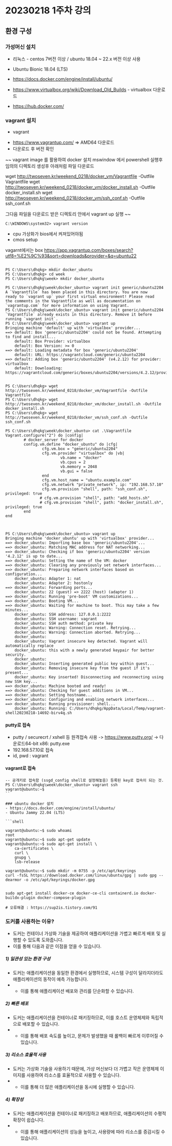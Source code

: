 # 20230218 1주차 강의
## 환경 구성 

### 가성머신 설치
- 리눅스  - centos 7버전 이상 / ubuntu 18.04 ~ 22.x 버전 이상 사용 

- Ubuntu Bionic 18.04 (LTS)
- https://docs.docker.com/engine/install/ubuntu/
- https://www.virtualbox.org/wiki/Download_Old_Builds - virtualbox 다운로드 
- https://hub.docker.com/

### vagrant 설치 
* vagrant 
-  https://www.vagrantup.com/ => AMD64 다운로드
- 다운로드 후 버전 확인 

~~
vagrant image 를 활용하여 docker 설치
mswindow 에서 powershell 실행후
임의의 디렉토리 생성후 아래처럼 파일 다운로드

wget http://twoseven.kr/weekend_0218/docker_vm/Vagrantfile -Outfile Vagrantfile
wget http://twoseven.kr/weekend_0218/docker_vm/docker_install.sh -Outfile docker_install.sh
wget http://twoseven.kr/weekend_0218/docker_vm/ssh_conf.sh -Outfile ssh_conf.sh

그다음 파일을 다운로드 받은 디렉토리 안에서 vagrant up 실행
~~

``` shell
C:\WINDOWS\system32> vagrant version 
```
- cpu 가상화가 bios에서 켜져있어야됨 <br>
- cmos setup 

vagarnt에서는 box 
https://app.vagrantup.com/boxes/search?utf8=%E2%9C%93&sort=downloads&provider=&q=ubuntu22

``` shell

PS C:\Users\dhqkg> mkdir docker_ubuntu
PS C:\Users\dhqkg> cd week
PS C:\Users\dhqkg\week> mkdir docker_ubuntu

PS C:\Users\dhqkg\week\docker_ubuntu> vagrant init generic/ubuntu2204
A `Vagrantfile` has been placed in this directory. You are now
ready to `vagrant up` your first virtual environment! Please read
the comments in the Vagrantfile as well as documentation on
`vagrantup.com` for more information on using Vagrant.
PS C:\Users\dhqkg\week\docker_ubuntu> vagrant init generic/ubuntu2204
`Vagrantfile` already exists in this directory. Remove it before
running `vagrant init`.
PS C:\Users\dhqkg\week\docker_ubuntu> vagrant up
Bringing machine 'default' up with 'virtualbox' provider...
==> default: Box 'generic/ubuntu2204' could not be found. Attempting to find and install...
    default: Box Provider: virtualbox
    default: Box Version: >= 0
==> default: Loading metadata for box 'generic/ubuntu2204'
    default: URL: https://vagrantcloud.com/generic/ubuntu2204
==> default: Adding box 'generic/ubuntu2204' (v4.2.12) for provider: virtualbox
    default: Downloading: https://vagrantcloud.com/generic/boxes/ubuntu2204/versions/4.2.12/providers/virtualbox.box


PS C:\Users\dhqkg> wget http://twoseven.kr/weekend_0218/docker_vm/Vagrantfile -Outfile Vagrantfile
PS C:\Users\dhqkg> wget http://twoseven.kr/weekend_0218/docker_vm/docker_install.sh -Outfile docker_install.sh
PS C:\Users\dhqkg> wget http://twoseven.kr/weekend_0218/docker_vm/ssh_conf.sh -Outfile ssh_conf.sh

PS C:\Users\dhqkg\week\docker_ubuntu> cat .\Vagrantfile
Vagrant.configure("2") do |config|
        # docker_server for docker
        config.vm.define "docker_ubuntu" do |cfg|
                cfg.vm.box = "generic/ubuntu2204"
                cfg.vm.provider "virtualbox" do |vb|
                        vb.name = "docker"
                        vb.cpus = 2
                        vb.memory = 2048
                        vb.gui = false
                end
                cfg.vm.host_name = "ubuntu.example.com"
                cfg.vm.network "private_network", ip: "192.168.57.10"
                cfg.vm.provision "shell", path: "ssh_conf.sh", privileged: true
               # cfg.vm.provision "shell", path: "add_hosts.sh"
               # cfg.vm.provision "shell", path: "docker_install.sh", privileged: true
        end
end



PS C:\Users\dhqkg\week\docker_ubuntu> vagrant up
Bringing machine 'docker_ubuntu' up with 'virtualbox' provider...
==> docker_ubuntu: Importing base box 'generic/ubuntu2204'...
==> docker_ubuntu: Matching MAC address for NAT networking...
==> docker_ubuntu: Checking if box 'generic/ubuntu2204' version '4.2.12' is up to date...
==> docker_ubuntu: Setting the name of the VM: docker
==> docker_ubuntu: Clearing any previously set network interfaces...
==> docker_ubuntu: Preparing network interfaces based on configuration...
    docker_ubuntu: Adapter 1: nat
    docker_ubuntu: Adapter 2: hostonly
==> docker_ubuntu: Forwarding ports...
    docker_ubuntu: 22 (guest) => 2222 (host) (adapter 1)
==> docker_ubuntu: Running 'pre-boot' VM customizations...
==> docker_ubuntu: Booting VM...
==> docker_ubuntu: Waiting for machine to boot. This may take a few minutes...
    docker_ubuntu: SSH address: 127.0.0.1:2222
    docker_ubuntu: SSH username: vagrant
    docker_ubuntu: SSH auth method: private key
    docker_ubuntu: Warning: Connection reset. Retrying...
    docker_ubuntu: Warning: Connection aborted. Retrying...
    docker_ubuntu:
    docker_ubuntu: Vagrant insecure key detected. Vagrant will automatically replace
    docker_ubuntu: this with a newly generated keypair for better security.
    docker_ubuntu:
    docker_ubuntu: Inserting generated public key within guest...
    docker_ubuntu: Removing insecure key from the guest if it's present...
    docker_ubuntu: Key inserted! Disconnecting and reconnecting using new SSH key...
==> docker_ubuntu: Machine booted and ready!
==> docker_ubuntu: Checking for guest additions in VM...
==> docker_ubuntu: Setting hostname...
==> docker_ubuntu: Configuring and enabling network interfaces...
==> docker_ubuntu: Running provisioner: shell...
    docker_ubuntu: Running: C:/Users/dhqkg/AppData/Local/Temp/vagrant-shell20230218-14692-birv4q.sh
```

#### putty로 접속
- putty / securecrt / xshell 등 원격접속 사용  -> https://www.putty.org/  -> 다운로드64-bit x86: putty.exe
- 192.168.57.10로 접속
- id, pwd : vagrant

#### vagrant로 접속
```shell
-- 공개키로 접속함 (ssgd_config shell로 설정해놓음) 등록된 key로 접속이 되는 것.
PS C:\Users\dhqkg\week\docker_ubuntu> vagrant ssh
vagrant@ubuntu:~$
``

### ubuntu docker 설치 
- https://docs.docker.com/engine/install/ubuntu/
- Ubuntu Jammy 22.04 (LTS)

```shell

vagrant@ubuntu:~$ sudo whoami
root
vagrant@ubuntu:~$ sudo apt-get update
vagrant@ubuntu:~$ sudo apt-get install \
    ca-certificates \
    curl \
    gnupg \
    lsb-release

vagrant@ubuntu:~$ sudo mkdir -m 0755 -p /etc/apt/keyrings
curl -fsSL https://download.docker.com/linux/ubuntu/gpg | sudo gpg --dearmor -o /etc/apt/keyrings/docker.gpg


sudo apt-get install docker-ce docker-ce-cli containerd.io docker-buildx-plugin docker-compose-plugin

# 오류해결 : https://sup2is.tistory.com/91
```

### 도커를 사용하는 이유? 

- 도커는 컨테이너 가상화 기술을 제공하여 애플리케이션을 가볍고 빠르게 배포 및 실행할 수 있도록 도와줍니다. <br>
- 이를 통해 다음과 같은 이점을 얻을 수 있습니다.

##### 1) 일관성 있는 환경 구성
- 도커는 애플리케이션을 동일한 환경에서 실행하므로, 시스템 구성이 달라지더라도 애플리케이션의 동작이 예측 가능합니다.  <br>
- * 이를 통해 애플리케이션 배포와 관리를 단순화할 수 있습니다.

##### 2) 빠른 배포
- 도커는 애플리케이션을 컨테이너로 패키징하므로, 이를 호스트 운영체제와 독립적으로 배포할 수 있습니다.  <br>
- * 이를 통해 배포 속도를 높이고, 문제가 발생했을 때 롤백이 빠르게 이루어질 수 있습니다.

##### 3) 리소스 효율적 사용
- 도커는 가상화 기술을 사용하기 때문에, 가상 머신보다 더 가볍고 작은 운영체제 이미지를 사용하여 리소스를 효율적으로 사용할 수 있습니다.  <br>
- * 이를 통해 더 많은 애플리케이션을 동시에 실행할 수 있습니다.

#####  4) 확장성
- 도커는 애플리케이션을 컨테이너로 패키징하고 배포하므로, 애플리케이션의 수평적 확장이 쉽습니다.  <br>
- * 이를 통해 애플리케이션의 성능을 높이고, 사용량에 따라 리소스를 증감시킬 수 있습니다.
